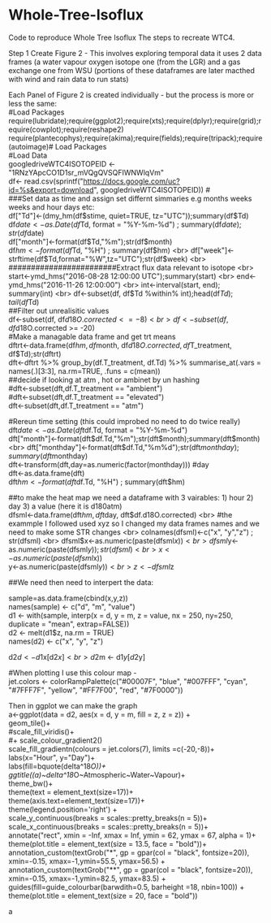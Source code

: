 # Whole-Tree-Isoflux
Code to reproduce Whole Tree Isoflux 
The steps to recreate WTC4.

Step 1 Create Figure 2 - This involves exploring temporal data it uses 2 data frames (a water vapour oxygen isotope one (from the LGR) and a gas exchange one from WSU 
(portions of these dataframes are later macthed with wind and rain data to run stats) <br>

Each Panel of Figure 2 is created individually - but the process is more or less the same: <br>
#Load Packages <br>
require(lubridate);require(ggplot2);require(xts);require(dplyr);require(grid);require(cowplot);require(reshape2) <br>
require(plantecophys);require(akima);require(fields);require(tripack);require(autoimage)# Load Packages <br>
#Load Data <br>
googledriveWTC4ISOTOPEID <- "1RNzYApcCO1D1sr_mVQgQVSQFIWNWlqVm" <br>
df<- read.csv(sprintf("https://docs.google.com/uc?id=%s&export=download", googledriveWTC4ISOTOPEID)) # <br>
###Set data as time and assign set differnt simmaries e.g months weeks weeks and hour days etc: <br>
df["Td"]<-(dmy_hm(df$stime, quiet=TRUE, tz="UTC"));summary(df$Td) <br>
df$date <- as.Date(df$Td, format = "%Y-%m-%d") ; summary(df$date); str(df$date) <br>
df["month"]<-format(df$Td,"%m");str(df$month) <br>
df$hm <- format(df$Td, "%H") ; summary(df$hm) <br>
df["week"]<-strftime(df$Td,format="%W",tz="UTC");str(df$week) <br>
########################Extract flux data relevant to isotope <br>
start<-ymd_hms("2016-08-28 12:00:00 UTC");summary(start) <br>
end<-ymd_hms("2016-11-26 12:00:00") <br>
int<-interval(start, end); summary(int) <br>
df<-subset(df, df$Td %within% int);head(df$Td);tail(df$Td) <br>
##Filter out unrealisitic values <br>
df<-subset(df, df$d18O.corrected <= -8) <br>
df<-subset(df, df$d18O.corrected >= -20) <br>
#Make a managable data frame and get trt means <br>
dftrt<-data.frame(df$hm, df$month, df$d18O.corrected, df$T_treatment, df$Td);str(dftrt) <br>
dft<-dftrt %>% group_by(df.T_treatment, df.Td) %>% summarise_at(.vars = names(.)[3:3], na.rm=TRUE, .funs = c(mean)) <br>
##decide if looking at atm , hot or ambinet by un hashing  <br>
#dft<-subset(dft,df.T_treatment == "ambient") <br>
#dft<-subset(dft,df.T_treatment == "elevated") <br>
dft<-subset(dft,df.T_treatment == "atm") <br>

#Rereun time setting (this could improbed no need to do twice really) <br>
dft$date <- as.Date(dft$df.Td, format = "%Y-%m-%d")  <br>
dft["month"]<-format(dft$df.Td,"%m");str(dft$month);summary(dft$month) <br>
dft["monthday"]<-format(dft$df.Td,"%m%d");str(dft$monthday);summary(dft$monthday) <br>
dft<-transform(dft,day=as.numeric(factor(monthday))) #day <br>
dft<-as.data.frame(dft) <br>
dft$hm <- format(dft$df.Td, "%H") ; summary(dft$hm) <br>

##to make the heat map we need a dataframe with 3 vairables: 1) hour 2) day 3) a value (here it is d180atm) <br>
dfsml<-data.frame(dft$hm, dft$day, dft$df.d18O.corrected) <br>
#the exammple I followed used xyz so I changed my data frames names and we need to make some STR changes <br>
colnames(dfsml)<-c("x", "y","z") ; str(dfsml) <br>
dfsml$x<-as.numeric(paste(dfsml$x)) <br>
dfsml$y<-as.numeric(paste(dfsml$y));str(dfsml) <br>
x<-as.numeric(paste(dfsml$x)) <br>
y<-as.numeric(paste(dfsml$y)) <br>
z<-dfsml$z <br>

##We need then need to interpert the data: <br>

sample=as.data.frame(cbind(x,y,z)) <br>
names(sample) <- c("d", "m", "value") <br>
d1 <- with(sample, interp(x = d, y = m, z = value, nx = 250, ny=250, duplicate = "mean", extrap=FALSE)) <br>
d2 <- melt(d1$z, na.rm = TRUE) <br>
names(d2) <- c("x", "y", "z") <br>

d2$d<- d1$x[d2$x] <br>
d2$m <- d1$y[d2$y] <br>

#When plotting I use this colour map -  <br>
jet.colors <- colorRampPalette(c("#00007F", "blue", "#007FFF", "cyan", "#7FFF7F", "yellow", "#FF7F00", "red", "#7F0000")) <br>

Then in ggplot we can make the graph  <br>
a<-ggplot(data = d2, aes(x = d, y = m, fill = z, z = z)) +  <br>
  geom_tile()+   <br>
  #scale_fill_viridis()+ <br>
  #+ scale_colour_gradient2() <br>
  scale_fill_gradientn(colours = jet.colors(7), limits =c(-20,-8))+ <br>
  labs(x="Hour", y="Day")+ <br>
  labs(fill=bquote(delta^18*O))+ <br>
  ggtitle((a)~delta^18*O~Atmospheric~Water~Vapour)+ <br>
  theme_bw()+ <br>
  theme(text = element_text(size=17))+ <br>
  theme(axis.text=element_text(size=17))+  <br>
  theme(legend.position='right') + <br>
  scale_y_continuous(breaks = scales::pretty_breaks(n = 5))+ <br>
  scale_x_continuous(breaks = scales::pretty_breaks(n = 5))+ <br>
  annotate("rect", xmin = -Inf, xmax = Inf, ymin = 62, ymax = 67, alpha = 1)+ <br>
  theme(plot.title = element_text(size = 13.5, face = "bold"))+ <br>
  annotation_custom(textGrob("*", gp = gpar(col = "black", fontsize=20)),  <br>
                    xmin=-0.15, xmax=-1,ymin=55.5, ymax=56.5) + <br>
  annotation_custom(textGrob("**", gp = gpar(col = "black", fontsize=20)),  <br>
                    xmin=-0.15, xmax=-1,ymin=82.5, ymax=83.5)   + <br>
  guides(fill=guide_colourbar(barwdith=0.5, barheight =18, nbin=100)) + <br>
  theme(plot.title = element_text(size = 20, face = "bold")) <br>

a



